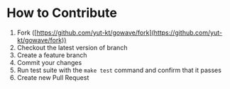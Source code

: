 # How to Contribute
1. Fork ([https://github.com/yut-kt/gowave/fork](https://github.com/yut-kt/gowave/fork))
2. Checkout the latest version of branch
3. Create a feature branch
4. Commit your changes
5. Run test suite with the `make test` command and confirm that it passes
6. Create new Pull Request